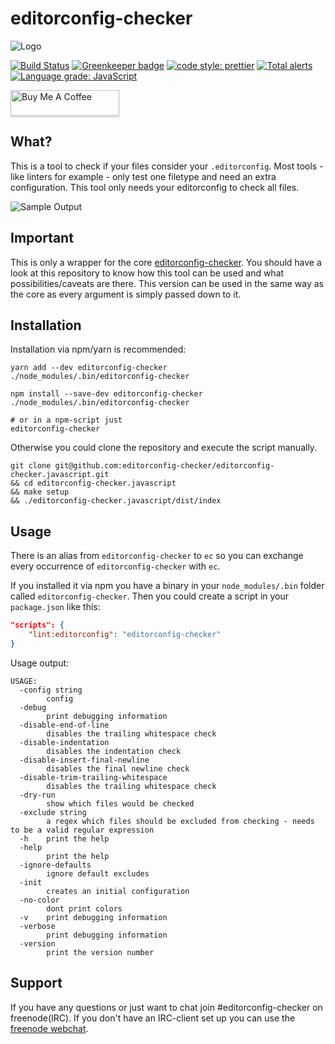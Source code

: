 # editorconfig-checker

![Logo](https://raw.githubusercontent.com/editorconfig-checker/editorconfig-checker.javascript/master/Docs/logo.png "Logo")

[![Build Status](https://travis-ci.org/editorconfig-checker/editorconfig-checker.javascript.svg?branch=master)](https://travis-ci.org/editorconfig-checker/editorconfig-checker.javascript)
[![Greenkeeper badge](https://badges.greenkeeper.io/editorconfig-checker/editorconfig-checker.javascript.svg)](https://greenkeeper.io/)
[![code style: prettier](https://img.shields.io/badge/code_style-prettier-ff69b4.svg?style=flat-square)](https://github.com/prettier/prettier)
[![Total alerts](https://img.shields.io/lgtm/alerts/g/editorconfig-checker/editorconfig-checker.javascript.svg?logo=lgtm&logoWidth=18)](https://lgtm.com/projects/g/editorconfig-checker/editorconfig-checker.javascript/alerts/)
[![Language grade: JavaScript](https://img.shields.io/lgtm/grade/javascript/g/editorconfig-checker/editorconfig-checker.javascript.svg?logo=lgtm&logoWidth=18)](https://lgtm.com/projects/g/editorconfig-checker/editorconfig-checker.javascript/context:javascript)

<a href="https://www.buymeacoffee.com/mstruebing" target="_blank"><img src="https://www.buymeacoffee.com/assets/img/custom_images/orange_img.png" alt="Buy Me A Coffee" style="height: 41px !important;width: 174px !important;box-shadow: 0px 3px 2px 0px rgba(190, 190, 190, 0.5) !important;-webkit-box-shadow: 0px 3px 2px 0px rgba(190, 190, 190, 0.5) !important;" ></a>

## What?

This is a tool to check if your files consider your `.editorconfig`.
Most tools - like linters for example - only test one filetype and need an extra configuration.
This tool only needs your editorconfig to check all files.

![Sample Output](https://raw.githubusercontent.com/editorconfig-checker/editorconfig-checker.javascript/master/Docs/sample.png "Sample output")

## Important

This is only a wrapper for the core [editorconfig-checker](https://github.com/editorconfig-checker/editorconfig-checker).
You should have a look at this repository to know how this tool can be used and what possibilities/caveats are there.
This version can be used in the same way as the core as every argument is simply passed down to it.

## Installation

Installation via npm/yarn is recommended:

```shell
yarn add --dev editorconfig-checker
./node_modules/.bin/editorconfig-checker

npm install --save-dev editorconfig-checker
./node_modules/.bin/editorconfig-checker

# or in a npm-script just
editorconfig-checker
```

Otherwise you could clone the repository and execute the script manually.

```shell
git clone git@github.com:editorconfig-checker/editorconfig-checker.javascript.git
&& cd editorconfig-checker.javascript
&& make setup
&& ./editorconfig-checker.javascript/dist/index
```

## Usage

There is an alias from `editorconfig-checker` to `ec` so you can exchange every occurrence of `editorconfig-checker` with `ec`.

If you installed it via npm you have a binary in your `node_modules/.bin` folder called `editorconfig-checker`.
Then you could create a script in your `package.json` like this:

```json
"scripts": {
    "lint:editorconfig": "editorconfig-checker"
}
```

Usage output:

```plain
USAGE:
  -config string
        config
  -debug
        print debugging information
  -disable-end-of-line
        disables the trailing whitespace check
  -disable-indentation
        disables the indentation check
  -disable-insert-final-newline
        disables the final newline check
  -disable-trim-trailing-whitespace
        disables the trailing whitespace check
  -dry-run
        show which files would be checked
  -exclude string
        a regex which files should be excluded from checking - needs to be a valid regular expression
  -h    print the help
  -help
        print the help
  -ignore-defaults
        ignore default excludes
  -init
        creates an initial configuration
  -no-color
        dont print colors
  -v    print debugging information
  -verbose
        print debugging information
  -version
        print the version number
```

## Support

If you have any questions or just want to chat join #editorconfig-checker on
freenode(IRC).
If you don't have an IRC-client set up you can use the
[freenode webchat](https://webchat.freenode.net/?channels=editorconfig-checker).
